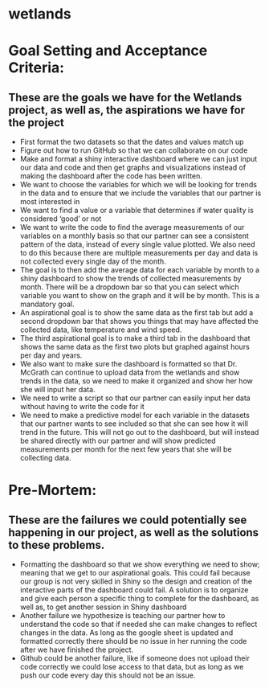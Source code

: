 # wetlands

# Goal Setting and Acceptance Criteria: 
## These are the goals we have for the Wetlands project, as well as, the aspirations we have for the project 


- First format the two datasets so that the dates and values match up 
- Figure out how to run GitHub so that we can collaborate on our code
- Make and format a shiny interactive dashboard where we can just input our data and code and then get graphs and visualizations instead of making the dashboard after the code has been written. 
- We want to choose the variables for which we will be looking for trends in the data and to ensure that we include the variables that our partner is most interested in
- We want to find a value or a variable that determines if water quality is considered ‘good’ or not 
- We want to write the code to find the average measurements of our variables on a monthly basis so that our partner can see a consistent pattern of the data, instead of every single value plotted. We also need to do this because there are multiple measurements per day and data is not collected every single day of the month. 
- The goal is to then add the average data for each variable by month to a shiny dashboard to show the trends of collected measurements by month. There will be a dropdown bar so that you can select which variable you want to show on the graph and it will be by month. This is a mandatory goal. 
- An aspirational goal is to show the same data as the first tab but add a second dropdown bar that shows you things that may have affected the collected data, like temperature and wind speed. 
- The third aspirational goal is to make a third tab in the dashboard that shows the same data as the first two plots but graphed against hours per day and years. 
- We also want to make sure the dashboard is formatted so that Dr. McGrath can continue to upload data from the wetlands and show trends in the data, so we need to make it organized and show her how she will input her data. 
- We need to write a script so that our partner can easily input her data without having to write the code for it
- We need to make a predictive model for each variable in the datasets that our partner wants to see included so that she can see how it will trend in the future. This will not go out to the dashboard, but will instead be shared directly with our partner and will show predicted measurements per month for the next few years that she will be collecting data.  



# Pre-Mortem: 
## These are the failures we could potentially see happening in our project, as well as the solutions to these problems. 

- Formatting the dashboard so that we show everything we need to show; meaning that we get to our aspirational goals. This could fail because our group is not very skilled in Shiny so the design and creation of the interactive parts of the dashboard could fail. A solution is to organize and give each person a specific thing to complete for the dashboard, as well as, to get another session in Shiny dashboard
- Another failure we hypothesize is teaching our partner how to understand the code so that if needed she can make changes to reflect changes in the data. As long as the google sheet is updated and formatted correctly there should be no issue in her running the code after we have finished the project. 
- Github could be another failure, like if someone does not upload their code correctly we could lose access to that data, but as long as we push our code every day this should not be an issue. 
